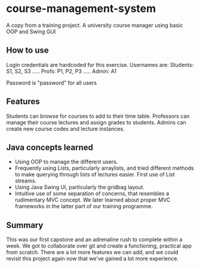 # course-management-system
A copy from a training project. A university course manager using basic OOP and Swing GUI 

## How to use
Login credentials are hardcoded for this exercise. Usernames are: 
Students: 
S1, S2, S3 .....
Profs:
P1, P2, P3 .....
Admin: 
A1

Password is "password" for all users

## Features

Students can browse for courses to add to their time table.
Professors can manage their course lectures and assign grades to students.
Admins can create new course codes and lecture instances.

## Java concepts learned
- Using OOP to manage the different users.
- Frequently using Lists, particularly arraylists, and tried different methods to make querying through lists of lectures easier. First use of List streams.
- Using Java Swing UI, particularly the gridbag layout. 
- Intuitive use of some separation of concerns, that resembles a rudimentary MVC concept. We later learned about proper MVC frameworks in the latter part of our training programme. 

## Summary
This was our first capstone and an adrenaline rush to complete within a week. We got to collaborate over git and create a functioning, practical app from scratch. There are a lot more features we can add, and we could revisit this project again now that we've gained a lot more experience. 
